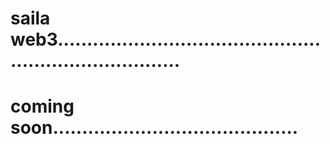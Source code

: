 # saila web3..........................................................................
# coming soon..........................................
